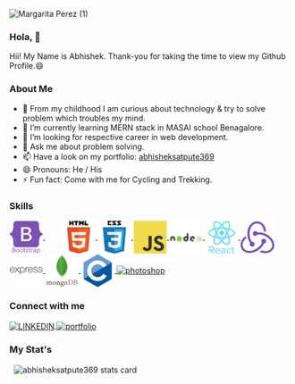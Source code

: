 

![Margarita Perez (1)](https://user-images.githubusercontent.com/96281694/160105788-19f7b1ea-b1d2-407e-b4a8-f2057c88db64.jpg)

### Hola, 👋

Hii! My Name is Abhishek. Thank-you for taking the time to view my Github Profile.:smile:

### About Me

- 🔭 From my childhood I am curious about technology & try to solve problem which troubles my mind.
- 🌱 I’m currently learning MERN stack in MASAI school Benagalore.
- 👯 I’m looking for respective career in web development.
- 💬 Ask me about problem solving.
- 📫 Have a look on my portfolio: [abhisheksatpute369](https://abhisheksatpute369.netlify.app)
- 😄 Pronouns: He / His
- ⚡ Fun fact: Come with me for Cycling and Trekking.
 
### Skills
<a href="https://getbootstrap.com" target="blank" style="margin-right: 30px">
<img align="center" src="https://raw.githubusercontent.com/devicons/devicon/master/icons/bootstrap/bootstrap-plain-wordmark.svg" alt="Bootstrap" height="60" width="60" />
</a>

<a href="https://www.w3.org/html/" target="blank">
<img align="center" src="https://raw.githubusercontent.com/devicons/devicon/master/icons/html5/html5-original-wordmark.svg" alt="Html5" height="60" width="60" />
</a>

<a href="https://www.w3schools.com/css/" target="blank">
<img align="center" src="https://raw.githubusercontent.com/devicons/devicon/master/icons/css3/css3-original-wordmark.svg" alt="Css3" height="60" width="60" />
</a>

<a href="https://developer.mozilla.org/en-US/docs/Web/JavaScript" target="blank">
<img align="center" src="https://raw.githubusercontent.com/devicons/devicon/master/icons/javascript/javascript-original.svg" alt="JavaScript" height="60" width="60" />
</a>


<a href="https://nodejs.org" target="blank">
<img align="center" src="https://raw.githubusercontent.com/devicons/devicon/master/icons/nodejs/nodejs-original-wordmark.svg" alt="Node.js" height="60" width="60" />
</a>

<a href="https://react.com" target="blank">
<img align="center" src="https://raw.githubusercontent.com/devicons/devicon/master/icons/react/react-original-wordmark.svg" alt="React" height="60" width="60" />
</a>

<a href="https://redux.js.org" target="blank">
<img align="center" src="https://raw.githubusercontent.com/devicons/devicon/master/icons/redux/redux-original.svg" alt="Redux" height="60" width="60" />
</a>

<a href="https://expressjs.com" target="blank">
<img align="center" src="https://raw.githubusercontent.com/devicons/devicon/master/icons/express/express-original-wordmark.svg" alt="Express" height="60" width="60" />
</a>

<a href="https://www.mongodb.com/" target="blank">
<img align="center" src="https://raw.githubusercontent.com/devicons/devicon/master/icons/mongodb/mongodb-original-wordmark.svg" alt="MongoDB" height="60" width="60" />
</a>

<a href="https://www.cprogramming.com/" target="blank">
<img align="center" src="https://raw.githubusercontent.com/devicons/devicon/master/icons/c/c-original.svg" alt="C" height="60" width="60" />
</a>

<a href="https://www.adobephotoshop.com/" target="blank">
<img align="center" src="https://cdn.pixabay.com/photo/2015/11/27/10/55/photoshop-1065296_1280.jpg" alt="photoshop" height="60" width="60" />
</a>


### Connect with me 
<a href="https://www.linkedin.com/in/abhisheksatpute369/" target="blank">
<img align="center" src="https://encrypted-tbn0.gstatic.com/images?q=tbn:ANd9GcSXwDJB5CoM0AwKPRHbg4NYNzP6nNBWJ6a1E_MwbkTlDby2KG6lOfoDiL23AcMUuGy05MI&usqp=CAU" alt="LINKEDIN" height="50" width="50" />
</a>
<a href="https://abhisheksatpute369.netlify.app/" target="blank">
<img align="center" src="https://www.seekpng.com/png/detail/838-8388847_portfolio-png-photos-portfolio-logo-png.png" alt="portfolio" height="50" width="50" />
</a>


### My Stat's 
 <p>&nbsp;
<img align="center" src="https://github-readme-stats.vercel.app/api?username=abhisheksatpute369&show_icons=true&theme=dark&title_color=1f6cdd&text_color=cecece&bg_color=333333&hide_border=true" alt="abhisheksatpute369 stats card" /></p>

<!-- ![Top Langs](https://github-readme-stats.vercel.app/api/top-langs/?username=abhisheksatpute369&show=html,css,javascript&theme=tokyonight) -->
 
